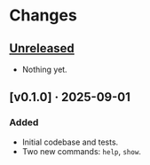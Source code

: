 # Changes

## [Unreleased]
- Nothing yet.

## [v0.1.0] · 2025-09-01
### Added
- Initial codebase and tests.
- Two new commands: `help`, `show`.

[Unreleased]: https://github.com/gesedels/sabot/tree/main
